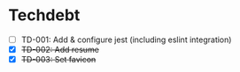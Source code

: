 # Techdebt

- [ ] TD-001: Add & configure jest (including eslint integration)
- [x] ~~TD-002: Add resume~~
- [x] ~~TD-003: Set favicon~~
